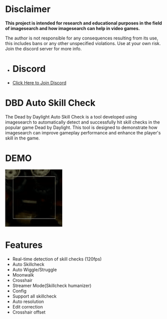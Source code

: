 # Disclaimer
**This project is intended for research and educational purposes in the field of imagesearch and how imagesearch can help in video games.**

The author is not responsible for any consequences resulting from its use, this includes bans or any other unspecified violations. Use at your own risk. Join the discord server for more info.

- # Discord
- [Click Here to Join Discord](https://discord.gg/TrZcVfxWRk)

# DBD Auto Skill Check
The Dead by Daylight Auto Skill Check is a tool developed using imagesearch to automatically detect and successfully hit skill checks in the popular game Dead by Daylight. This tool is designed to demonstrate how imagesearch can improve gameplay performance and enhance the player's skill in the game.

# DEMO
![DEMO](https://github.com/CaS1ow/DBD-AUTO-SKILLCHECK/blob/main/demo.gif)

# Features
- Real-time detection of skill checks (120fps)
- Auto Skillcheck
- Auto Wiggle/Struggle
- Moonwalk
- Crosshair
- Streamer Mode(Skillcheck humanizer)
- Config
- Support all skillcheck
- Auto resolution
- Edit correction
- Crosshair offset
